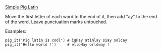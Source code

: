 [Simple Pig Latin](https://www.codewars.com/kata/520b9d2ad5c005041100000f)

Move the first letter of each word to the end of it, then add "ay" to the end of the word. Leave punctuation marks untouched.

Examples:

```
pig_it('Pig latin is cool') # igPay atinlay siay oolcay
pig_it('Hello world !')     # elloHay orldway !
```